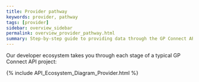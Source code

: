 ```yaml
---
title: Provider pathway
keywords: provider, pathway
tags: [provider]
sidebar: overview_sidebar
permalink: overview_provider_pathway.html
summary: Step-by-step guide to providing data through the GP Connect API
---
```

Our developer ecosystem takes you through each stage of a typical GP Connect API project:
  
{% include API_Ecosystem_Diagram_Provider.html %}

